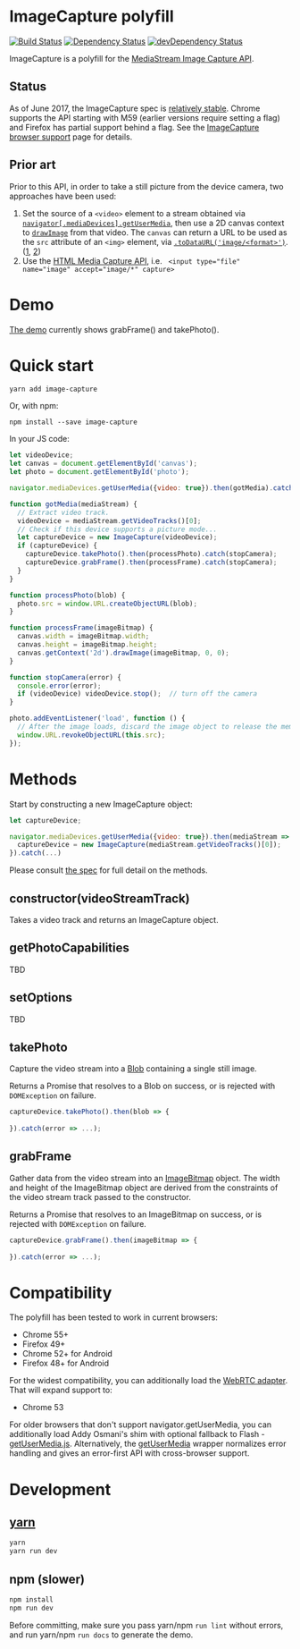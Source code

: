 # ImageCapture polyfill

[![Build Status](https://travis-ci.org/GoogleChrome/imagecapture-polyfill.svg?branch=master)](https://travis-ci.org/GoogleChrome/imagecapture-polyfill) [![Dependency Status](https://david-dm.org/GoogleChrome/imagecapture-polyfill.svg)](https://david-dm.org/GoogleChrome/imagecapture-polyfill) [![devDependency Status](https://david-dm.org/GoogleChrome/imagecapture-polyfill/dev-status.svg)](https://david-dm.org/GoogleChrome/imagecapture-polyfill#info=devDependencies)

ImageCapture is a polyfill for the [MediaStream Image Capture API](https://w3c.github.io/mediacapture-image/).

## Status

As of June 2017, the ImageCapture spec is [relatively stable](https://github.com/w3c/mediacapture-image/issues). Chrome supports the API starting with M59 (earlier versions require setting a flag) and Firefox has partial support behind a flag. See the [ImageCapture browser support](https://github.com/w3c/mediacapture-image/blob/gh-pages/implementation-status.md) page for details.

## Prior art

Prior to this API, in order to take a still picture from the device camera, two approaches have been used:

1. Set the source of a `<video>` element to a stream obtained via [`navigator[.mediaDevices].getUserMedia`](https://developer.mozilla.org/en-US/docs/Web/API/MediaDevices/getUserMedia), then use a 2D canvas context to [`drawImage`](https://developer.mozilla.org/en-US/docs/Web/API/CanvasRenderingContext2D/drawImage) from that video. The `canvas` can return a URL to be used as the `src` attribute of an `<img>` element, via [`.toDataURL('image/<format>')`](https://developer.mozilla.org/en-US/docs/Web/API/HTMLCanvasElement/toDataURL). ([1](http://www.html5rocks.com/en/tutorials/getusermedia/intro/#toc-screenshot), [2](https://developer.mozilla.org/en-US/docs/Web/API/WebRTC_API/Taking_still_photos))
2. Use the [HTML Media Capture API](https://w3c.github.io/html-media-capture/), i.e. ` <input type="file" name="image" accept="image/*" capture>`

# Demo

[The demo](https://dandv.github.io/imagecapture) currently shows grabFrame() and takePhoto().

# Quick start

```shell
yarn add image-capture
```

Or, with npm:

```shell
npm install --save image-capture
```

In your JS code:

```js
let videoDevice;
let canvas = document.getElementById('canvas');
let photo = document.getElementById('photo');

navigator.mediaDevices.getUserMedia({video: true}).then(gotMedia).catch(failedToGetMedia);

function gotMedia(mediaStream) {
  // Extract video track.
  videoDevice = mediaStream.getVideoTracks()[0];
  // Check if this device supports a picture mode...
  let captureDevice = new ImageCapture(videoDevice);
  if (captureDevice) {
    captureDevice.takePhoto().then(processPhoto).catch(stopCamera);
    captureDevice.grabFrame().then(processFrame).catch(stopCamera);
  }
}

function processPhoto(blob) {
  photo.src = window.URL.createObjectURL(blob);
}

function processFrame(imageBitmap) {
  canvas.width = imageBitmap.width;
  canvas.height = imageBitmap.height;
  canvas.getContext('2d').drawImage(imageBitmap, 0, 0);
}

function stopCamera(error) {
  console.error(error);
  if (videoDevice) videoDevice.stop();  // turn off the camera
}

photo.addEventListener('load', function () {
  // After the image loads, discard the image object to release the memory
  window.URL.revokeObjectURL(this.src);
});
```


# Methods

Start by constructing a new ImageCapture object:

```js
let captureDevice;

navigator.mediaDevices.getUserMedia({video: true}).then(mediaStream => {
  captureDevice = new ImageCapture(mediaStream.getVideoTracks()[0]);
}).catch(...)
```

Please consult [the spec](https://w3c.github.io/mediacapture-image/#methods) for full detail on the methods.
 
## constructor(videoStreamTrack)

Takes a video track and returns an ImageCapture object.


## getPhotoCapabilities

TBD

## setOptions

TBD

## takePhoto

Capture the video stream into a [Blob](https://www.w3.org/TR/FileAPI/#blob) containing a single still image.

Returns a Promise that resolves to a Blob on success, or is rejected with `DOMException` on failure.

```js
captureDevice.takePhoto().then(blob => {
  
}).catch(error => ...);
```


## grabFrame

Gather data from the video stream into an [ImageBitmap](https://www.w3.org/TR/html51/webappapis.html#webappapis-images) object. The width and height of the ImageBitmap object are derived from the constraints of the video stream track passed to the constructor.

Returns a Promise that resolves to an ImageBitmap on success, or is rejected with `DOMException` on failure.

```js
captureDevice.grabFrame().then(imageBitmap => {
  
}).catch(error => ...);
```


# Compatibility

The polyfill has been tested to work in current browsers:

* Chrome 55+
* Firefox 49+
* Chrome 52+ for Android
* Firefox 48+ for Android

For the widest compatibility, you can additionally load the [WebRTC adapter](https://github.com/webrtc/adapter). That will expand support to:

* Chrome 53 

For older browsers that don't support navigator.getUserMedia, you can additionally load Addy Osmani's shim with optional fallback to Flash - [getUserMedia.js](https://github.com/addyosmani/getUserMedia.js/). Alternatively, the [getUserMedia](https://github.com/otalk/getUserMedia) wrapper normalizes error handling and gives an error-first API with cross-browser support.
 

# Development
 
## [yarn](https://yarnpkg.com/en/)

```sh
yarn
yarn run dev
```

## npm (slower)

```sh
npm install
npm run dev
```
 
Before committing, make sure you pass yarn/npm `run lint` without errors, and run yarn/npm `run docs` to generate the demo.
